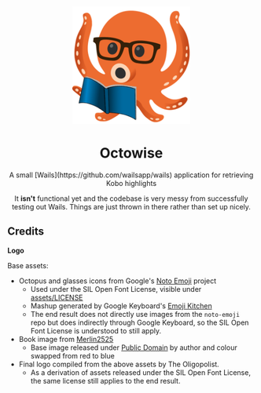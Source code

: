 <div align="center">
  <img alt="Octowise logo" src="appicon.png" height="240" />

  <br>

  <h1>Octowise</h1>
  A small [Wails](https://github.com/wailsapp/wails) application for retrieving Kobo highlights

  It **isn't** functional yet and the codebase is very messy from successfully testing out Wails. Things are just thrown in there rather than set up nicely.
</div>

## Credits

**Logo**

Base assets:

- Octopus and glasses icons from Google's [Noto Emoji](https://github.com/googlefonts/noto-emoji/) project
  - Used under the SIL Open Font License, visible under [assets/LICENSE](assets/LICENSE)
  - Mashup generated by Google Keyboard's [Emoji Kitchen](https://blog.google/products/android/emoji-kitchen-new-mashups-mixing-experience/)
  - The end result does not directly use images from the `noto-emoji` repo but does indirectly through Google Keyboard, so the SIL Open Font License is understood to still apply.
- Book image from [Merlin2525](http://www.freestockphotos.biz/stockphoto/14305)
  - Base image released under [Public Domain](https://creativecommons.org/publicdomain/zero/1.0/) by author and colour swapped from red to blue
- Final logo compiled from the above assets by The Oligopolist.
  - As a derivation of assets released under the SIL Open Font License, the same license still applies to the end result.
